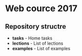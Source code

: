 # Web cource 2017

## Repository structre

* **tasks** - Home tasks
* **lections** - List of lections
* **examples** - List of examples